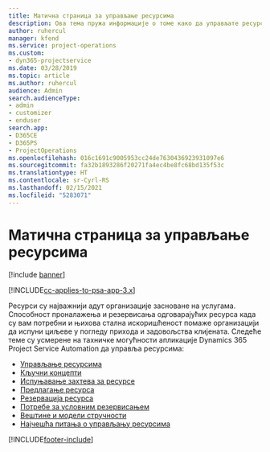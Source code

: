 ```yaml
---
title: Матична страница за управљање ресурсима
description: Ова тема пружа информације о томе како да управљате ресурсима.
author: ruhercul
manager: kfend
ms.service: project-operations
ms.custom:
- dyn365-projectservice
ms.date: 03/28/2019
ms.topic: article
ms.author: ruhercul
audience: Admin
search.audienceType:
- admin
- customizer
- enduser
search.app:
- D365CE
- D365PS
- ProjectOperations
ms.openlocfilehash: 016c1691c9005953cc24de7630436923931097e6
ms.sourcegitcommit: fa32b1893286f20271fa4ec4be8fc68bd135f53c
ms.translationtype: HT
ms.contentlocale: sr-Cyrl-RS
ms.lasthandoff: 02/15/2021
ms.locfileid: "5283071"
---
```

# <a name="resource-management-home-page"></a>Матична страница за управљање ресурсима

[!include [banner](../includes/psa-now-project-operations.md)]

[!INCLUDE[cc-applies-to-psa-app-3.x](../includes/cc-applies-to-psa-app-3x.md)]

Ресурси су најважнији адут организације засноване на услугама. Способност проналажења и резервисања одговарајућих ресурса када су вам потребни и њихова стална искоришћеност помаже организацији да испуни циљеве у погледу прихода и задовољства клијената. Следеће теме су усмерене на тахничке могућности апликације Dynamics 365 Project Service Automation да управља ресурсима:

- [Управљање ресурсима](manage-resources.md)
- [Кључни концепти](reports-key-concepts.md)
- [Испуњавање захтева за ресурсе](resource-management-fulfill-requests.md)
- [Предлагање ресурса](resource-management-propose-resources.md)
- [Резервација ресурса](resource-management-book-resources-scheduleboard.md)
- [Потребе за условним резервисањем](resource-management-softbook-requirements.md)
- [Вештине и модели стручности](resource-management-skills-proficiency.md)
- [Најчешћа питања о управљању ресурсима](resource-management-faq.md)


[!INCLUDE[footer-include](../includes/footer-banner.md)]